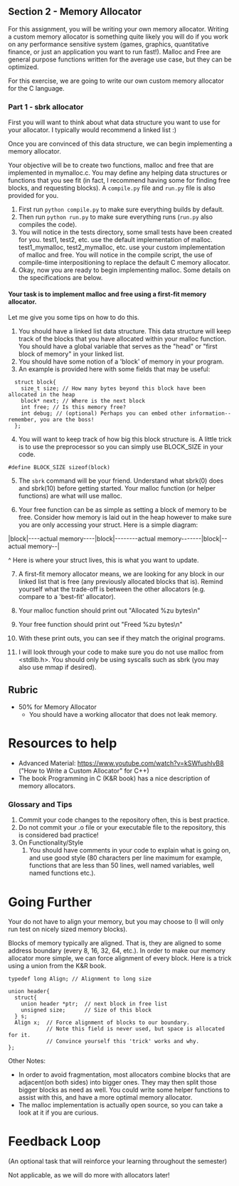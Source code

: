 ## Section 2 - Memory Allocator

For this assignment, you will be writing your own memory allocator. Writing a custom memory allocator is something quite likely you will do if you work on any performance sensitive system (games, graphics, quantitative finance, or just an application you want to run fast!). Malloc and Free are general purpose functions written for the average use case, but they can be optimized.

For this exercise, we are going to write our own custom memory allocator for the C language.

### Part 1 - sbrk allocator

First you will want to think about what data structure you want to use for your allocator. I typically would recommend a linked list :)

Once you are convinced of this data structure, we can begin implementing a memory allocator. 

Your objective will be to create two functions, malloc and free that are implemented in mymalloc.c. You may define any helping data structures or functions that you see fit (in fact, I recommend having some for finding free blocks, and requesting blocks). A `compile.py` file and `run.py` file is also provided for you.

1. First run `python compile.py` to make sure everything builds by default.
2. Then run `python run.py` to make sure everything runs (`run.py` also compiles the code).
3. You will notice in the tests directory, some small tests have been created for you. test1, test2, etc. use the default implementation of malloc. test1_mymalloc, test2_mymalloc, etc. use your custom implementation of malloc and free. You will notice in the compile script, the use of compile-time interpositioning to replace the default C memory allocator.
4. Okay, now you are ready to begin implementing malloc. Some details on the specifications are below.

#### Your task is to implement malloc and free using a first-fit memory allocator.

Let me give you some tips on how to do this.

1. You should have a linked list data structure. This data structure will keep track of the blocks that you have allocated within your malloc function. You should have a global variable that serves as the "head" or "first block of memory" in your linked list.
2. You should have some notion of a 'block' of memory in your program.
3. An example is provided here with some fields that may be useful:

```
  struct block{
    size_t size; // How many bytes beyond this block have been allocated in the heap
    block* next; // Where is the next block
    int free; // Is this memory free?
    int debug; // (optional) Perhaps you can embed other information--remember, you are the boss!
  };
```

4. You will want to keep track of how big this block structure is. A little trick is to use the preprocessor so you can simply use BLOCK_SIZE in your code.

```
#define BLOCK_SIZE sizeof(block)
```

5. The `sbrk` command will be your friend. Understand what sbrk(0) does and sbrk(10) before getting started. Your malloc function (or helper functions) are what will use malloc.

6. Your free function can be as simple as setting a block of memory to be free. Consider how memory is laid out in the heap however to make sure you are only accessing your struct. Here is a simple diagram: 

|block|----actual memory----|block|--------actual memory-------|block|--actual memory--|

  ^ Here is where your struct lives, this is what you want to update.

7. A first-fit memory allocator means, we are looking for any block in our linked list that is free (any previously allocated blocks that is). Remind yourself what the trade-off is between the other allocators (e.g. compare to a 'best-fit' allocator).

8. Your malloc function should print out "Allocated %zu bytes\n"
9. Your free function should print out "Freed %zu bytes\n"

10. With these print outs, you can see if they match the original programs.
11. I will look through your code to make sure you do not use malloc from <stdlib.h>. You should only be using syscalls such as sbrk (you may also use mmap if desired).

## Rubric

- 50% for Memory Allocator
  - You should have a working allocator that does not leak memory.
     
# Resources to help
- Advanced Material: https://www.youtube.com/watch?v=kSWfushlvB8 ("How to Write a Custom Allocator" for C++)
- The book Programming in C (K&R book) has a nice description of memory allocators.

### Glossary and Tips
1. Commit your code changes to the repository often, this is best practice.
2. Do not commit your .o file or your executable file to the repository, this is considered bad practice!
3. On Functionality/Style
	1. You should have comments in your code to explain what is going on, and use good style (80 characters per line maximum for example, functions that are less than 50 lines, well named variables, well named functions etc.).

# Going Further
Your do not have to align your memory, but you may choose to (I will only run test on nicely sized memory blocks).

Blocks of memory typically are aligned. That is, they are aligned to some address boundary (every 8, 16, 32, 64, etc.). In order to make our memory allocator more simple, we can force alignment of every block. Here is a trick using a union from the K&R book.

```
typedef long Align; // Alignment to long size

union header{
  struct{
    union header *ptr;  // next block in free list
    unsigned size;      // Size of this block
  } s;
  Align x;  // Force alignment of blocks to our boundary.
            // Note this field is never used, but space is allocated for it.
            // Convince yourself this 'trick' works and why.
};
```


Other Notes:

* In order to avoid fragmentation, most allocators combine blocks that are adjacent(on both sides) into bigger ones. They may then split those bigger blocks as need as well. You could write some helper functions to assist with this, and have a more optimal memory allocator. 
* The malloc implementation is actually open source, so you can take a look at it if you are curious.

# Feedback Loop

(An optional task that will reinforce your learning throughout the semester)

Not applicable, as we will do more with allocators later!
